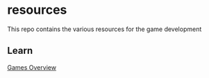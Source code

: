 # resources

This repo contains the various resources for the game development

## Learn

[Games Overview](learn/Games%20Overview.MD)
